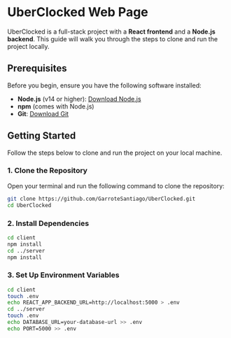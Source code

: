 # UberClocked Web Page

UberClocked is a full-stack project with a **React frontend** and a **Node.js backend**. This guide will walk you through the steps to clone and run the project locally.

## Prerequisites

Before you begin, ensure you have the following software installed:

- **Node.js** (v14 or higher): [Download Node.js](https://nodejs.org/)
- **npm** (comes with Node.js)
- **Git**: [Download Git](https://git-scm.com/)

## Getting Started

Follow the steps below to clone and run the project on your local machine.

### 1. Clone the Repository

Open your terminal and run the following command to clone the repository:

```bash
git clone https://github.com/GarroteSantiago/UberClocked.git
cd UberClocked
```

### 2. Install Dependencies

```bash
cd client
npm install
cd ../server
npm install
```

### 3. Set Up Environment Variables

```bash
cd client
touch .env
echo REACT_APP_BACKEND_URL=http://localhost:5000 > .env
cd ../server
touch .env
echo DATABASE_URL=your-database-url >> .env
echo PORT=5000 >> .env
```